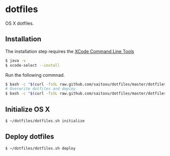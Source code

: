dotfiles
========

OS X dotfiles.

## Installation
The installation step requires the [XCode Command Line Tools](https://developer.apple.com/downloads)

```bash
$ java -v
$ xcode-select --install
```

Run the following commnad.

```bash
$ bash -c "$(curl -fsSL raw.github.com/saitoxu/dotfiles/master/dotfiles)"
# Overwrite dotfiles and deploy
$ bash -c "$(curl -fsSL raw.github.com/saitoxu/dotfiles/master/dotfiles)" -- -f -s deploy
```

## Initialize OS X

```bash
$ ~/dotfiles/dotfiles.sh initialize
```

## Deploy dotfiles

```bash
$ ~/dotfiles/dotfiles.sh deploy
```
